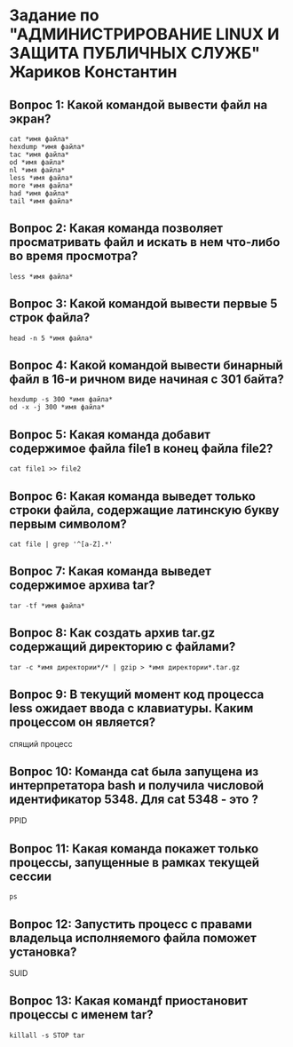 Задание по "АДМИНИСТРИРОВАНИЕ LINUX И ЗАЩИТА ПУБЛИЧНЫХ СЛУЖБ" <br> 
Жариков Константин
==============================
## Вопрос 1: Какой командой вывести файл на экран?
```cat *имя файла*```<br>
```hexdump *имя файла*```<br>
```tac *имя файла*```<br>
```od *имя файла*```<br>
```nl *имя файла*```<br>
```less *имя файла*```<br>
```more *имя файла*```<br>
```had *имя файла*```<br>
```tail *имя файла*```

## Вопрос 2: Какая команда позволяет просматривать файл и искать в нем что-либо во время просмотра?
```less *имя файла*```

## Вопрос 3: Какой командой вывести первые 5 строк файла?
```head -n 5 *имя файла*```

## Вопрос 4: Какой командой вывести бинарный файл в 16-и ричном виде начиная с 301 байта?
```hexdump -s 300 *имя файла*```<br>
```od -x -j 300 *имя файла*```

## Вопрос 5: Какая команда добавит содержимое файла file1 в конец файла file2?
```cat file1 >> file2 ```

## Вопрос 6: Какая команда выведет только строки файла, содержащие латинскую букву первым символом?
```cat file | grep '^[a-Z].*'```

## Вопрос 7: Какая команда выведет содержимое архива tar?
```tar -tf *имя файла*```

## Вопрос 8: Как создать архив tar.gz содержащий директорию с файлами?
```tar -c *имя директории*/* | gzip > *имя директории*.tar.gz```

## Вопрос 9: В текущий момент код процесса less ожидает ввода с клавиатуры. Каким процессом он является?
спящий процесс 

## Вопрос 10: Команда cat была запущена из интерпретатора bash и получила числовой идентификатор 5348. Для cat 5348 - это ?
PPID 

## Вопрос 11: Какая команда покажет только процессы, запущенные в рамках текущей сессии 
```ps ```

## Вопрос 12: Запустить процесс с правами владельца исполняемого файла поможет установка?
SUID 

## Вопрос 13: Какая командf приостановит процессы с именем tar?
```killall -s STOP tar```
